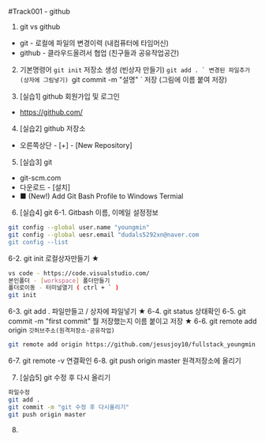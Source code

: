 #Track001 - github
1. git vs github
- git - 로컬에 파일의 변경이력 (내컴퓨터에 타임머신)
- github - 클라우드올려서 협업 (친구들과 공유작업공간)

2. 기본명령어
 `git init` 저장소 생성 (빈상자 만들기)
 ``git add . ` 변경된 파일추가 (상자에 그림넣기)
 ``git commit -m "설명" ` 저장 (그림에 이름 붙여 저장)

3. [실습1] github 회원가입 및 로그인 
 - https://github.com/ 

4. [실습2] github 저장소
 - 오른쪽상단 - [+] - [New Repository]

5. [실습3] git
 - git-scm.com
 - 다운로드 - [설치] 
 - ■ (New!) Add Git Bash Profile to Windows Termial

6. [실습4] git
 6-1. Gitbash 이름, 이메일 설정정보
```bash
git config --global user.name "youngmin"
git config --global uesr.email "dudals5292xn@naver.com
git config --list
```
 6-2. git init 로컬상자만들기 ★
```bash
vs code - https://code.visualstudio.com/
본인폴더 - [workspace] 폴더만들기
폴더로이동 - 터미널열기 ( ctrl + ` )
git init
```
 6-3. git add . 파일만들고 / 상자에 파일넣기 ★
 6-4. git status 상태확인
 6-5. git commit -m "first commit" 
 뭘 저장했는지 이름 붙이고 저장 ★
 6-6. git remote add origin `깃허브주소(원격저장소-공유작업)`
 ```bash
 git remote add origin https://github.com/jesusjoy10/fullstack_youngmin.git

 ```

 6-7. git remote -v 연결확인
 6-8. git push origin master 원격저장소에 올리기  

7. [실습5] git 수정 후 다시 올리기
```bash
파일수정
git add .
git commit -m "git 수정 후 다시올리기"
git push origin master
```

8. 